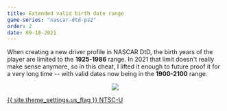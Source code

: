 ```yaml
---
title: Extended valid birth date range
game-series: "nascar-dtd-ps2"
order: 2
date: 09-10-2021
---
```


When creating a new driver profile in NASCAR DtD, the birth years of the player are limited
to the **1925-1986** range. In 2021 that limit doesn't really make sense anymore,
so in this cheat, I lifted it enough to future proof it for a very long time -- with valid dates now being in the **1900-2100** range.

<p class="mod-screenshot" align="center">
<a href="{% link assets/img/posts/console-codes-2/nascar-birthdate.jpg %}"><img src="{% link assets/img/posts/console-codes-2/nascar-birthdate.jpg %}"></a>
</p>

<a href="https://github.com/CookiePLMonster/Console-Cheat-Codes/blob/master/PS2/NASCAR%20Dirt%20to%20Daytona/Extended%20valid%20birth%20date%20range/2EA87CC5_birthdate.pnach" class="button" role="button" target="_blank">{{ site.theme_settings.us_flag }} NTSC-U</a>
